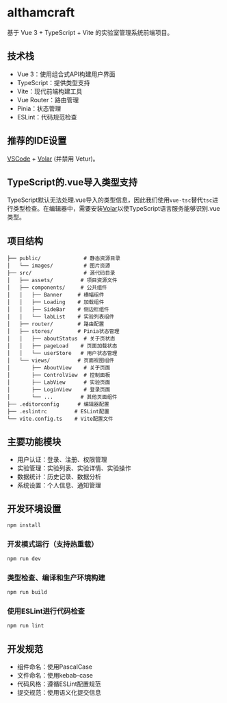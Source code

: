 # althamcraft

基于 Vue 3 + TypeScript + Vite 的实验室管理系统前端项目。

## 技术栈

- Vue 3：使用组合式API构建用户界面
- TypeScript：提供类型支持
- Vite：现代前端构建工具
- Vue Router：路由管理
- Pinia：状态管理
- ESLint：代码规范检查

## 推荐的IDE设置

[VSCode](https://code.visualstudio.com/) + [Volar](https://marketplace.visualstudio.com/items?itemName=Vue.volar) (并禁用 Vetur)。

## TypeScript的.vue导入类型支持

TypeScript默认无法处理.vue导入的类型信息，因此我们使用`vue-tsc`替代`tsc`进行类型检查。在编辑器中，需要安装[Volar](https://marketplace.visualstudio.com/items?itemName=Vue.volar)以使TypeScript语言服务能够识别.vue类型。

## 项目结构

```
├── public/              # 静态资源目录
│   └── images/          # 图片资源
├── src/                 # 源代码目录
│   ├── assets/         # 项目资源文件
│   ├── components/     # 公共组件
│   │   ├── Banner     # 横幅组件
│   │   ├── Loading    # 加载组件
│   │   ├── SideBar    # 侧边栏组件
│   │   └── labList    # 实验列表组件
│   ├── router/        # 路由配置
│   ├── stores/        # Pinia状态管理
│   │   ├── aboutStatus  # 关于页状态
│   │   ├── pageLoad    # 页面加载状态
│   │   └── userStore   # 用户状态管理
│   └── views/         # 页面视图组件
│       ├── AboutView    # 关于页面
│       ├── ControlView  # 控制面板
│       ├── LabView      # 实验页面
│       ├── LoginView    # 登录页面
│       └── ...         # 其他页面组件
├── .editorconfig      # 编辑器配置
├── .eslintrc         # ESLint配置
└── vite.config.ts    # Vite配置文件
```

## 主要功能模块

- 用户认证：登录、注册、权限管理
- 实验管理：实验列表、实验详情、实验操作
- 数据统计：历史记录、数据分析
- 系统设置：个人信息、通知管理

## 开发环境设置

```sh
npm install
```

### 开发模式运行（支持热重载）

```sh
npm run dev
```

### 类型检查、编译和生产环境构建

```sh
npm run build
```

### 使用ESLint进行代码检查

```sh
npm run lint
```

## 开发规范

- 组件命名：使用PascalCase
- 文件命名：使用kebab-case
- 代码风格：遵循ESLint配置规范
- 提交规范：使用语义化提交信息
